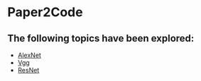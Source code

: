 # Paper2Code


## The following topics have been explored:

- [AlexNet](https://github.com/MuhammedAshraf2020/Paper2Code/tree/main/01%20-%20AlexNet)
- [Vgg](https://github.com/MuhammedAshraf2020/Paper2Code/tree/main/02%20-%20VggNet)
- [ResNet](https://github.com/MuhammedAshraf2020/Paper2Code/tree/main/03%20-%20ResNet)
